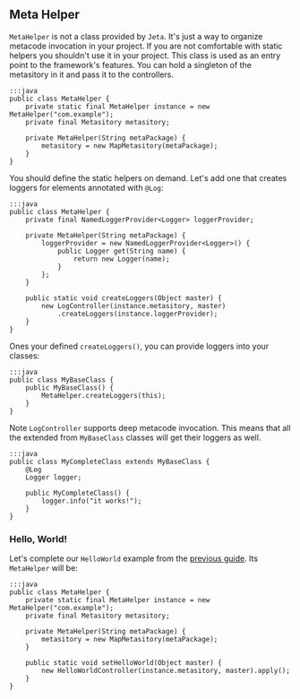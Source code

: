 <div class="page-header">
  <h2>Meta Helper</h2>
</div>

`MetaHelper` is not a class provided by `Jeta`. It's just a way to organize metacode invocation in your project. If you are not comfortable with static helpers you shouldn't use it in your project. This class is used as an entry point to the framework's features. You can hold a singleton of the metasitory in it and pass it to the controllers.

    :::java
    public class MetaHelper {
        private static final MetaHelper instance = new MetaHelper("com.example");
        private final Metasitory metasitory;

        private MetaHelper(String metaPackage) {
            metasitory = new MapMetasitory(metaPackage);
        }
    }


 You should define the static helpers on demand. Let's add one that creates loggers for elements annotated with `@Log`:

    :::java
    public class MetaHelper {
        private final NamedLoggerProvider<Logger> loggerProvider;

        private MetaHelper(String metaPackage) {
            loggerProvider = new NamedLoggerProvider<Logger>() {
                public Logger get(String name) {
                    return new Logger(name);
                }
            };
        }

        public static void createLoggers(Object master) {
            new LogController(instance.metasitory, master)
                .createLoggers(instance.loggerProvider);
        }
    }

Ones your defined `createLoggers()`, you can provide loggers into your classes:

    :::java
    public class MyBaseClass {
        public MyBaseClass() {
            MetaHelper.createLoggers(this);
        }
    }

 <span class="label label-info">Note</span> `LogController` supports deep metacode invocation. This means that all the extended from `MyBaseClass` classes will get their loggers as well.

    :::java
    public class MyCompleteClass extends MyBaseClass {
        @Log
        Logger logger;

        public MyCompleteClass() {
            logger.info("it works!");
        }
    }


### Hello, World!
Let's complete our `HelloWorld` example from the [previous guide](/guide/at-runtime). Its `MetaHelper` will be:

    :::java
    public class MetaHelper {
        private static final MetaHelper instance = new MetaHelper("com.example");
        private final Metasitory metasitory;

        private MetaHelper(String metaPackage) {
            metasitory = new MapMetasitory(metaPackage);
        }

        public static void setHelloWorld(Object master) {
            new HelloWorldController(instance.metasitory, master).apply();
        }
    }


